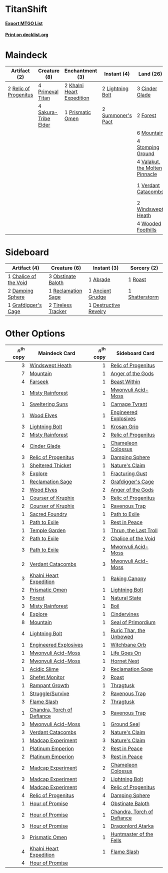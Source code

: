 # TitanShift

#### [Export MTGO List](../collection/TitanShift/TitanShift.txt)
#### [Print on decklist.org](http://decklist.org/?deckmain=2%09Anger%20of%20the%20Gods%0A3%09Cinder%20Glade%0A2%09Explore%0A3%09Farseek%0A2%09Flame%20Slash%0A2%09Forest%0A2%09Khalni%20Heart%20Expedition%0A2%09Lightning%20Bolt%0A6%09Mountain%0A4%09Primeval%20Titan%0A1%09Prismatic%20Omen%0A2%09Relic%20of%20Progenitus%0A4%09Sakura-Tribe%20Elder%0A4%09Scapeshift%0A4%09Search%20for%20Tomorrow%0A4%09Stomping%20Ground%0A2%09Summoner's%20Pact%0A4%09Valakut,%20the%20Molten%20Pinnacle%0A1%09Verdant%20Catacombs%0A2%09Windswept%20Heath%0A4%09Wooded%20Foothills&deckside=1%09Abrade%0A1%09Ancient%20Grudge%0A1%09Chalice%20of%20the%20Void%0A2%09Damping%20Sphere%0A1%09Destructive%20Revelry%0A1%09Grafdigger's%20Cage%0A3%09Obstinate%20Baloth%0A1%09Reclamation%20Sage%0A1%09Roast%0A1%09Shatterstorm%0A2%09Tireless%20Tracker)
# Maindeck

|                                          Artifact (2)                                          |                                         Creature (8)                                          |                                          Enchantment (3)                                           |                                        Instant (4)                                         |                                                Land (26)                                                |                                          Sorcery (17)                                          |
|------------------------------------------------------------------------------------------------|-----------------------------------------------------------------------------------------------|----------------------------------------------------------------------------------------------------|--------------------------------------------------------------------------------------------|---------------------------------------------------------------------------------------------------------|------------------------------------------------------------------------------------------------|
|2 [Relic of Progenitus](http://gatherer.wizards.com/Pages/Card/Details.aspx?multiverseid=174824)|4 [Primeval Titan](http://gatherer.wizards.com/Pages/Card/Details.aspx?multiverseid=438749)    |2 [Khalni Heart Expedition](http://gatherer.wizards.com/Pages/Card/Details.aspx?multiverseid=451109)|2 [Lightning Bolt](http://gatherer.wizards.com/Pages/Card/Details.aspx?multiverseid=806)    |3 [Cinder Glade](http://gatherer.wizards.com/Pages/Card/Details.aspx?multiverseid=401841)                |2 [Anger of the Gods](http://gatherer.wizards.com/Pages/Card/Details.aspx?multiverseid=438682)  |
|                                                                                                |4 [Sakura-Tribe Elder](http://gatherer.wizards.com/Pages/Card/Details.aspx?multiverseid=220582)|1 [Prismatic Omen](http://gatherer.wizards.com/Pages/Card/Details.aspx?multiverseid=151989)         |2 [Summoner's Pact](http://gatherer.wizards.com/Pages/Card/Details.aspx?multiverseid=442178)|2 [Forest](http://gatherer.wizards.com/Pages/Card/Details.aspx?multiverseid=439860)                      |2 [Explore](http://gatherer.wizards.com/Pages/Card/Details.aspx?multiverseid=451098)            |
|                                                                                                |                                                                                               |                                                                                                    |                                                                                            |6 [Mountain](http://gatherer.wizards.com/Pages/Card/Details.aspx?multiverseid=439859)                    |3 [Farseek](http://gatherer.wizards.com/Pages/Card/Details.aspx?multiverseid=420766)            |
|                                                                                                |                                                                                               |                                                                                                    |                                                                                            |4 [Stomping Ground](http://gatherer.wizards.com/Pages/Card/Details.aspx?multiverseid=405110)             |2 [Flame Slash](http://gatherer.wizards.com/Pages/Card/Details.aspx?multiverseid=416914)        |
|                                                                                                |                                                                                               |                                                                                                    |                                                                                            |4 [Valakut, the Molten Pinnacle](http://gatherer.wizards.com/Pages/Card/Details.aspx?multiverseid=190400)|4 [Scapeshift](http://gatherer.wizards.com/Pages/Card/Details.aspx?multiverseid=447337)         |
|                                                                                                |                                                                                               |                                                                                                    |                                                                                            |1 [Verdant Catacombs](http://gatherer.wizards.com/Pages/Card/Details.aspx?multiverseid=405113)           |4 [Search for Tomorrow](http://gatherer.wizards.com/Pages/Card/Details.aspx?multiverseid=205408)|
|                                                                                                |                                                                                               |                                                                                                    |                                                                                            |2 [Windswept Heath](http://gatherer.wizards.com/Pages/Card/Details.aspx?multiverseid=405115)             |                                                                                                |
|                                                                                                |                                                                                               |                                                                                                    |                                                                                            |4 [Wooded Foothills](http://gatherer.wizards.com/Pages/Card/Details.aspx?multiverseid=405116)            |                                                                                                |


# Sideboard

|                                          Artifact (4)                                          |                                        Creature (6)                                         |                                          Instant (3)                                           |                                       Sorcery (2)                                       |
|------------------------------------------------------------------------------------------------|---------------------------------------------------------------------------------------------|------------------------------------------------------------------------------------------------|-----------------------------------------------------------------------------------------|
|1 [Chalice of the Void](http://gatherer.wizards.com/Pages/Card/Details.aspx?multiverseid=442211)|3 [Obstinate Baloth](http://gatherer.wizards.com/Pages/Card/Details.aspx?multiverseid=438745)|1 [Abrade](http://gatherer.wizards.com/Pages/Card/Details.aspx?multiverseid=430772)             |1 [Roast](http://gatherer.wizards.com/Pages/Card/Details.aspx?multiverseid=394667)       |
|2 [Damping Sphere](http://gatherer.wizards.com/Pages/Card/Details.aspx?multiverseid=443101)     |1 [Reclamation Sage](http://gatherer.wizards.com/Pages/Card/Details.aspx?multiverseid=389651)|1 [Ancient Grudge](http://gatherer.wizards.com/Pages/Card/Details.aspx?multiverseid=235600)     |1 [Shatterstorm](http://gatherer.wizards.com/Pages/Card/Details.aspx?multiverseid=130370)|
|1 [Grafdigger's Cage](http://gatherer.wizards.com/Pages/Card/Details.aspx?multiverseid=278452)  |2 [Tireless Tracker](http://gatherer.wizards.com/Pages/Card/Details.aspx?multiverseid=409997)|1 [Destructive Revelry](http://gatherer.wizards.com/Pages/Card/Details.aspx?multiverseid=373351)|                                                                                         |


# Other Options

|*n*<sup>th</sup> copy|                                            Maindeck Card                                            |*n*<sup>th</sup> copy|                                           Sideboard Card                                            |
|--------------------:|-----------------------------------------------------------------------------------------------------|--------------------:|-----------------------------------------------------------------------------------------------------|
|                    3|[Windswept Heath](http://gatherer.wizards.com/Pages/Card/Details.aspx?multiverseid=405115)           |                    1|[Relic of Progenitus](http://gatherer.wizards.com/Pages/Card/Details.aspx?multiverseid=174824)       |
|                    7|[Mountain](http://gatherer.wizards.com/Pages/Card/Details.aspx?multiverseid=439859)                  |                    1|[Anger of the Gods](http://gatherer.wizards.com/Pages/Card/Details.aspx?multiverseid=438682)         |
|                    4|[Farseek](http://gatherer.wizards.com/Pages/Card/Details.aspx?multiverseid=420766)                   |                    1|[Beast Within](http://gatherer.wizards.com/Pages/Card/Details.aspx?multiverseid=446158)              |
|                    1|[Misty Rainforest](http://gatherer.wizards.com/Pages/Card/Details.aspx?multiverseid=405102)          |                    1|[Mwonvuli Acid-Moss](http://gatherer.wizards.com/Pages/Card/Details.aspx?multiverseid=118888)        |
|                    1|[Sweltering Suns](http://gatherer.wizards.com/Pages/Card/Details.aspx?multiverseid=426851)           |                    1|[Carnage Tyrant](http://gatherer.wizards.com/Pages/Card/Details.aspx?multiverseid=435334)            |
|                    1|[Wood Elves](http://gatherer.wizards.com/Pages/Card/Details.aspx?multiverseid=13147)                 |                    1|[Engineered Explosives](http://gatherer.wizards.com/Pages/Card/Details.aspx?multiverseid=50139)      |
|                    3|[Lightning Bolt](http://gatherer.wizards.com/Pages/Card/Details.aspx?multiverseid=806)               |                    1|[Krosan Grip](http://gatherer.wizards.com/Pages/Card/Details.aspx?multiverseid=376394)               |
|                    2|[Misty Rainforest](http://gatherer.wizards.com/Pages/Card/Details.aspx?multiverseid=405102)          |                    2|[Relic of Progenitus](http://gatherer.wizards.com/Pages/Card/Details.aspx?multiverseid=174824)       |
|                    4|[Cinder Glade](http://gatherer.wizards.com/Pages/Card/Details.aspx?multiverseid=401841)              |                    1|[Chameleon Colossus](http://gatherer.wizards.com/Pages/Card/Details.aspx?multiverseid=220451)        |
|                    3|[Relic of Progenitus](http://gatherer.wizards.com/Pages/Card/Details.aspx?multiverseid=174824)       |                    3|[Damping Sphere](http://gatherer.wizards.com/Pages/Card/Details.aspx?multiverseid=443101)            |
|                    1|[Sheltered Thicket](http://gatherer.wizards.com/Pages/Card/Details.aspx?multiverseid=426950)         |                    1|[Nature's Claim](http://gatherer.wizards.com/Pages/Card/Details.aspx?multiverseid=382316)            |
|                    3|[Explore](http://gatherer.wizards.com/Pages/Card/Details.aspx?multiverseid=451098)                   |                    1|[Fracturing Gust](http://gatherer.wizards.com/Pages/Card/Details.aspx?multiverseid=146759)           |
|                    1|[Reclamation Sage](http://gatherer.wizards.com/Pages/Card/Details.aspx?multiverseid=389651)          |                    2|[Grafdigger's Cage](http://gatherer.wizards.com/Pages/Card/Details.aspx?multiverseid=278452)         |
|                    2|[Wood Elves](http://gatherer.wizards.com/Pages/Card/Details.aspx?multiverseid=13147)                 |                    2|[Anger of the Gods](http://gatherer.wizards.com/Pages/Card/Details.aspx?multiverseid=438682)         |
|                    1|[Courser of Kruphix](http://gatherer.wizards.com/Pages/Card/Details.aspx?multiverseid=442153)        |                    3|[Relic of Progenitus](http://gatherer.wizards.com/Pages/Card/Details.aspx?multiverseid=174824)       |
|                    2|[Courser of Kruphix](http://gatherer.wizards.com/Pages/Card/Details.aspx?multiverseid=442153)        |                    1|[Ravenous Trap](http://gatherer.wizards.com/Pages/Card/Details.aspx?multiverseid=197537)             |
|                    1|[Sacred Foundry](http://gatherer.wizards.com/Pages/Card/Details.aspx?multiverseid=405106)            |                    1|[Path to Exile](http://gatherer.wizards.com/Pages/Card/Details.aspx?multiverseid=220511)             |
|                    1|[Path to Exile](http://gatherer.wizards.com/Pages/Card/Details.aspx?multiverseid=220511)             |                    1|[Rest in Peace](http://gatherer.wizards.com/Pages/Card/Details.aspx?multiverseid=442021)             |
|                    1|[Temple Garden](http://gatherer.wizards.com/Pages/Card/Details.aspx?multiverseid=405112)             |                    1|[Thrun, the Last Troll](http://gatherer.wizards.com/Pages/Card/Details.aspx?multiverseid=214050)     |
|                    2|[Path to Exile](http://gatherer.wizards.com/Pages/Card/Details.aspx?multiverseid=220511)             |                    2|[Chalice of the Void](http://gatherer.wizards.com/Pages/Card/Details.aspx?multiverseid=442211)       |
|                    3|[Path to Exile](http://gatherer.wizards.com/Pages/Card/Details.aspx?multiverseid=220511)             |                    2|[Mwonvuli Acid-Moss](http://gatherer.wizards.com/Pages/Card/Details.aspx?multiverseid=118888)        |
|                    2|[Verdant Catacombs](http://gatherer.wizards.com/Pages/Card/Details.aspx?multiverseid=405113)         |                    3|[Mwonvuli Acid-Moss](http://gatherer.wizards.com/Pages/Card/Details.aspx?multiverseid=118888)        |
|                    3|[Khalni Heart Expedition](http://gatherer.wizards.com/Pages/Card/Details.aspx?multiverseid=451109)   |                    1|[Raking Canopy](http://gatherer.wizards.com/Pages/Card/Details.aspx?multiverseid=158691)             |
|                    2|[Prismatic Omen](http://gatherer.wizards.com/Pages/Card/Details.aspx?multiverseid=151989)            |                    1|[Lightning Bolt](http://gatherer.wizards.com/Pages/Card/Details.aspx?multiverseid=806)               |
|                    3|[Forest](http://gatherer.wizards.com/Pages/Card/Details.aspx?multiverseid=439860)                    |                    1|[Natural State](http://gatherer.wizards.com/Pages/Card/Details.aspx?multiverseid=407646)             |
|                    3|[Misty Rainforest](http://gatherer.wizards.com/Pages/Card/Details.aspx?multiverseid=405102)          |                    1|[Boil](http://gatherer.wizards.com/Pages/Card/Details.aspx?multiverseid=14630)                       |
|                    4|[Explore](http://gatherer.wizards.com/Pages/Card/Details.aspx?multiverseid=451098)                   |                    1|[Cindervines](http://gatherer.wizards.com/Pages/Card/Details.aspx?multiverseid=457305)               |
|                    8|[Mountain](http://gatherer.wizards.com/Pages/Card/Details.aspx?multiverseid=439859)                  |                    1|[Seal of Primordium](http://gatherer.wizards.com/Pages/Card/Details.aspx?multiverseid=425960)        |
|                    4|[Lightning Bolt](http://gatherer.wizards.com/Pages/Card/Details.aspx?multiverseid=806)               |                    1|[Ruric Thar, the Unbowed](http://gatherer.wizards.com/Pages/Card/Details.aspx?multiverseid=442205)   |
|                    1|[Engineered Explosives](http://gatherer.wizards.com/Pages/Card/Details.aspx?multiverseid=50139)      |                    1|[Witchbane Orb](http://gatherer.wizards.com/Pages/Card/Details.aspx?multiverseid=233240)             |
|                    1|[Mwonvuli Acid-Moss](http://gatherer.wizards.com/Pages/Card/Details.aspx?multiverseid=118888)        |                    1|[Life Goes On](http://gatherer.wizards.com/Pages/Card/Details.aspx?multiverseid=430810)              |
|                    2|[Mwonvuli Acid-Moss](http://gatherer.wizards.com/Pages/Card/Details.aspx?multiverseid=118888)        |                    1|[Hornet Nest](http://gatherer.wizards.com/Pages/Card/Details.aspx?multiverseid=383267)               |
|                    1|[Acidic Slime](http://gatherer.wizards.com/Pages/Card/Details.aspx?multiverseid=376237)              |                    2|[Reclamation Sage](http://gatherer.wizards.com/Pages/Card/Details.aspx?multiverseid=389651)          |
|                    1|[Shefet Monitor](http://gatherer.wizards.com/Pages/Card/Details.aspx?multiverseid=426888)            |                    2|[Roast](http://gatherer.wizards.com/Pages/Card/Details.aspx?multiverseid=394667)                     |
|                    1|[Rampant Growth](http://gatherer.wizards.com/Pages/Card/Details.aspx?multiverseid=129690)            |                    1|[Thragtusk](http://gatherer.wizards.com/Pages/Card/Details.aspx?multiverseid=430614)                 |
|                    1|[Struggle/Survive](http://gatherer.wizards.com/Pages/Card/Details.aspx?multiverseid=430840)          |                    2|[Ravenous Trap](http://gatherer.wizards.com/Pages/Card/Details.aspx?multiverseid=197537)             |
|                    3|[Flame Slash](http://gatherer.wizards.com/Pages/Card/Details.aspx?multiverseid=416914)               |                    2|[Thragtusk](http://gatherer.wizards.com/Pages/Card/Details.aspx?multiverseid=430614)                 |
|                    1|[Chandra, Torch of Defiance](http://gatherer.wizards.com/Pages/Card/Details.aspx?multiverseid=417683)|                    3|[Ravenous Trap](http://gatherer.wizards.com/Pages/Card/Details.aspx?multiverseid=197537)             |
|                    3|[Mwonvuli Acid-Moss](http://gatherer.wizards.com/Pages/Card/Details.aspx?multiverseid=118888)        |                    1|[Ground Seal](http://gatherer.wizards.com/Pages/Card/Details.aspx?multiverseid=451104)               |
|                    3|[Verdant Catacombs](http://gatherer.wizards.com/Pages/Card/Details.aspx?multiverseid=405113)         |                    2|[Nature's Claim](http://gatherer.wizards.com/Pages/Card/Details.aspx?multiverseid=382316)            |
|                    1|[Madcap Experiment](http://gatherer.wizards.com/Pages/Card/Details.aspx?multiverseid=417695)         |                    3|[Nature's Claim](http://gatherer.wizards.com/Pages/Card/Details.aspx?multiverseid=382316)            |
|                    1|[Platinum Emperion](http://gatherer.wizards.com/Pages/Card/Details.aspx?multiverseid=457134)         |                    2|[Rest in Peace](http://gatherer.wizards.com/Pages/Card/Details.aspx?multiverseid=442021)             |
|                    2|[Platinum Emperion](http://gatherer.wizards.com/Pages/Card/Details.aspx?multiverseid=457134)         |                    3|[Rest in Peace](http://gatherer.wizards.com/Pages/Card/Details.aspx?multiverseid=442021)             |
|                    2|[Madcap Experiment](http://gatherer.wizards.com/Pages/Card/Details.aspx?multiverseid=417695)         |                    2|[Chameleon Colossus](http://gatherer.wizards.com/Pages/Card/Details.aspx?multiverseid=220451)        |
|                    3|[Madcap Experiment](http://gatherer.wizards.com/Pages/Card/Details.aspx?multiverseid=417695)         |                    2|[Lightning Bolt](http://gatherer.wizards.com/Pages/Card/Details.aspx?multiverseid=806)               |
|                    4|[Madcap Experiment](http://gatherer.wizards.com/Pages/Card/Details.aspx?multiverseid=417695)         |                    4|[Relic of Progenitus](http://gatherer.wizards.com/Pages/Card/Details.aspx?multiverseid=174824)       |
|                    4|[Relic of Progenitus](http://gatherer.wizards.com/Pages/Card/Details.aspx?multiverseid=174824)       |                    4|[Damping Sphere](http://gatherer.wizards.com/Pages/Card/Details.aspx?multiverseid=443101)            |
|                    1|[Hour of Promise](http://gatherer.wizards.com/Pages/Card/Details.aspx?multiverseid=430809)           |                    4|[Obstinate Baloth](http://gatherer.wizards.com/Pages/Card/Details.aspx?multiverseid=438745)          |
|                    2|[Hour of Promise](http://gatherer.wizards.com/Pages/Card/Details.aspx?multiverseid=430809)           |                    1|[Chandra, Torch of Defiance](http://gatherer.wizards.com/Pages/Card/Details.aspx?multiverseid=417683)|
|                    3|[Hour of Promise](http://gatherer.wizards.com/Pages/Card/Details.aspx?multiverseid=430809)           |                    1|[Dragonlord Atarka](http://gatherer.wizards.com/Pages/Card/Details.aspx?multiverseid=394546)         |
|                    3|[Prismatic Omen](http://gatherer.wizards.com/Pages/Card/Details.aspx?multiverseid=151989)            |                    1|[Huntmaster of the Fells](http://gatherer.wizards.com/Pages/Card/Details.aspx?multiverseid=262875)   |
|                    4|[Khalni Heart Expedition](http://gatherer.wizards.com/Pages/Card/Details.aspx?multiverseid=451109)   |                    1|[Flame Slash](http://gatherer.wizards.com/Pages/Card/Details.aspx?multiverseid=416914)               |
|                    4|[Hour of Promise](http://gatherer.wizards.com/Pages/Card/Details.aspx?multiverseid=430809)           |                     |                                                                                                     |


